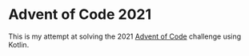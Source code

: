 # Advent of Code 2021

This is my attempt at solving the 2021 [Advent of Code](https://adventofcode.com/) challenge using Kotlin.
